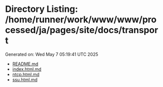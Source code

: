 # Directory Listing: /home/runner/work/www/www/processed/ja/pages/site/docs/transport
Generated on: Wed May  7 05:19:41 UTC 2025

- [README.md](README.md)
- [index.html.md](index.html.md)
- [ntcp.html.md](ntcp.html.md)
- [ssu.html.md](ssu.html.md)
